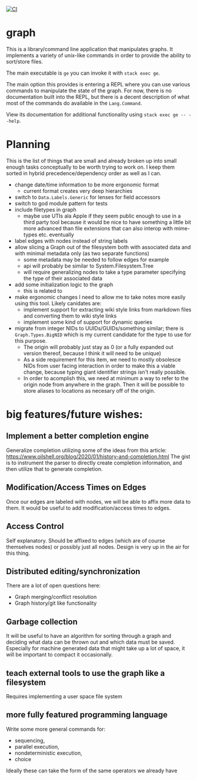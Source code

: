 [![CI](https://github.com/lehmacdj/graph/actions/workflows/ci.yml/badge.svg)](https://github.com/lehmacdj/graph/actions/workflows/ci.yml)

# graph
This is a library/command line application that manipulates graphs.
It implements a variety of unix-like commands in order to provide the
ability to sort/store files.

The main executable is `ge` you can invoke it with `stack exec ge`.

The main option this provides is entering a REPL where you can use various
commands to manipulate the state of the graph. For now, there is no
documentation built into the REPL, but there is a decent description of what
most of the commands do available in the `Lang.Command`.

View its documentation for additional functionality using `stack exec ge -- --help`.

# Planning
This is the list of things that are small and already broken up into small
enough tasks conceptually to be worth trying to work on. I keep them sorted in
hybrid precedence/dependency order as well as I can.
- change date/time information to be more ergonomic format
  - current format creates very deep hierarchies
- switch to `Data.Labels.Generic` for lenses for field accessors
- switch to god module pattern for tests
- include filetypes in graph
  - maybe use UTIs ala Apple if they seem public enough to use in a third party
    tool because it would be nice to have something a little bit more advanced
    than file extensions that can also interop with mime-types etc. eventually
- label edges with nodes instead of string labels
- allow slicing a Graph out of the filesystem both with associated data and
  with minimal metadata only (as two separate functions)
  - some metadata may be needed to follow edges for example
  - api will probably be similar to System.Filesystem.Tree
  - will require generalizing nodes to take a type parameter specifying the
    type of their associated data
- add some initialization logic to the graph
  - this is related to
- make ergonomic changes I need to allow me to take notes more easily using this
  tool. Likely canidates are:
  - implement support for extracting wiki style links from markdown files and
    converting them to wiki style links
  - implement some kind of support for dynamic queries
- migrate from integer NIDs to UUIDs/GUIDs/something similar; there is
  `Graph.Types.BigNID` which is my current candidate for the type to use for
  this purpose.
  - The origin will probably just stay as 0 (or a fully expanded out version
    thereof, because I think it will need to be unique)
  - As a side requirement for this item, we need to mostly obsolesce NIDs from
    user facing interaction in order to make this a viable change, because
    typing giant identifier strings isn't really possible.
  - In order to acomplish this, we need at minimum a way to refer to the origin
    node from anywhere in the graph. Then it will be possible to store aliases
    to locations as necesary off of the origin.

# big features/future wishes:

## Implement a better completion engine
Generalize completion utilizing some of the ideas from this article:
https://www.oilshell.org/blog/2020/01/history-and-completion.html
The gist is to instrument the parser to directly create completion information,
and then utilize that to generate completion.

## Modification/Access Times on Edges
Once our edges are labeled with nodes, we will be able to affix more data to
them. It would be useful to add modification/access times to edges.

## Access Control
Self explanatory. Should be affixed to edges (which are of course themselves
nodes) or possibly just all nodes. Design is very up in the air for this thing.

## Distributed editing/synchronization
There are a lot of open questions here:
- Graph merging/conflict resolution
- Graph history/git like functionality

## Garbage collection
It will be useful to have an algorithm for sorting through a graph and deciding
what data can be thrown out and which data must be saved. Especially for machine
generated data that might take up a lot of space, it will be important to
compact it occasionally.

## teach external tools to use the graph like a filesystem
Requires implementing a user space file system

## more fully featured programming language
Write some more general commands for:
- sequencing,
- parallel execution,
- nondeterministic execution,
- choice

Ideally these can take the form of the same operators we already have
